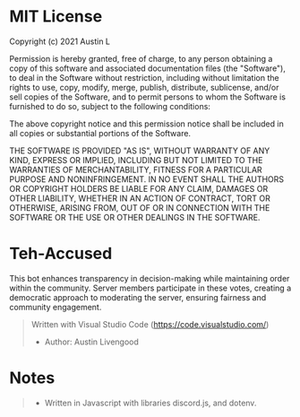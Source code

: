 # MIT License

Copyright (c) 2021 Austin L

Permission is hereby granted, free of charge, to any person obtaining a copy
of this software and associated documentation files (the "Software"), to deal
in the Software without restriction, including without limitation the rights
to use, copy, modify, merge, publish, distribute, sublicense, and/or sell
copies of the Software, and to permit persons to whom the Software is
furnished to do so, subject to the following conditions:

The above copyright notice and this permission notice shall be included in all
copies or substantial portions of the Software.

THE SOFTWARE IS PROVIDED "AS IS", WITHOUT WARRANTY OF ANY KIND, EXPRESS OR
IMPLIED, INCLUDING BUT NOT LIMITED TO THE WARRANTIES OF MERCHANTABILITY,
FITNESS FOR A PARTICULAR PURPOSE AND NONINFRINGEMENT. IN NO EVENT SHALL THE
AUTHORS OR COPYRIGHT HOLDERS BE LIABLE FOR ANY CLAIM, DAMAGES OR OTHER
LIABILITY, WHETHER IN AN ACTION OF CONTRACT, TORT OR OTHERWISE, ARISING FROM,
OUT OF OR IN CONNECTION WITH THE SOFTWARE OR THE USE OR OTHER DEALINGS IN THE
SOFTWARE.

# Teh-Accused
This bot enhances transparency in decision-making while maintaining order within the community. Server members participate in these votes, creating a democratic approach to moderating the server, ensuring fairness and community engagement.

> Written with Visual Studio Code (https://code.visualstudio.com/) 
> - Author: Austin Livengood

# Notes
 > - Written in Javascript with libraries discord.js, and dotenv.
